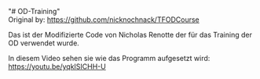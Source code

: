 "# OD-Training" <br/>
Original by: https://github.com/nicknochnack/TFODCourse<br/>

Das ist der Modifizierte Code von Nicholas Renotte der für das Training der OD verwendet wurde.<br/>

In diesem Video sehen sie wie das Programm aufgesetzt wird: https://youtu.be/yqkISICHH-U<br/>

